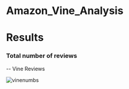 # Amazon_Vine_Analysis

# Results

### Total number of reviews
-- Vine Reviews

![vinenumbs](https://user-images.githubusercontent.com/102183530/180831441-f9f8c806-a914-4eb3-84c2-98198492bc49.png)
